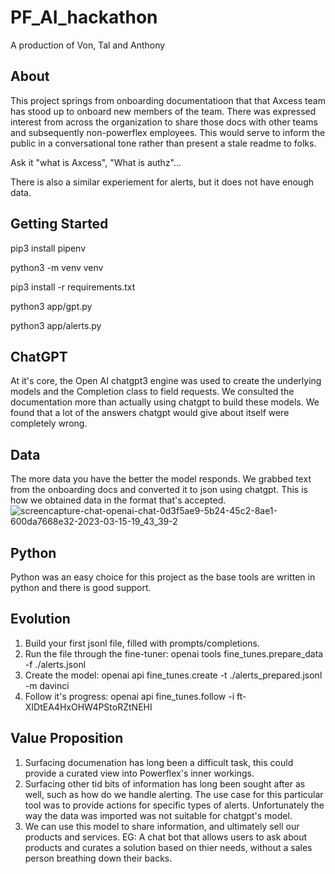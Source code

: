 # PF_AI_hackathon
A production of Von, Tal and Anthony

## About
This project springs from onboarding documentatioon that that Axcess team has stood up to onboard new members of the team. There was expressed interest from across the organization to share those docs with other teams and subsequently non-powerflex employees. This would serve to inform the public in a conversational tone rather than present a stale readme to folks.

Ask it "what is Axcess", "What is authz"... 

There is also a similar experiement for alerts, but it does not have enough data.

## Getting Started

pip3 install pipenv

python3 -m venv venv

pip3 install -r requirements.txt

python3 app/gpt.py

python3 app/alerts.py

## ChatGPT
At it's core, the Open AI chatgpt3 engine was used to create the underlying models and the Completion class to field requests. We consulted the documentation more than actually using chatgpt to build these models. We found that a lot of the answers chatgpt would give about itself were completely wrong. 

## Data
The more data you have the better the model responds. We grabbed text from the onboarding docs and converted it to json using chatgpt. This is how we obtained data in the format that's accepted.
![screencapture-chat-openai-chat-0d3f5ae9-5b24-45c2-8ae1-600da7668e32-2023-03-15-19_43_39-2](https://user-images.githubusercontent.com/96091647/225482904-ec2d8c9a-fcad-452c-8373-f2aca0ec6e01.png)


## Python
Python was an easy choice for this project as the base tools are written in python and there is good support.

## Evolution
1. Build your first jsonl file, filled with prompts/completions.
2. Run the file through the fine-tuner: openai tools fine_tunes.prepare_data -f ./alerts.jsonl
3. Create the model: openai api fine_tunes.create -t ./alerts_prepared.jsonl -m davinci
4. Follow it's progress: openai api fine_tunes.follow -i ft-XIDtEA4HxOHW4PStoRZtNEHI

## Value Proposition
1. Surfacing documenation has long been a difficult task, this could provide a curated view into Powerflex's inner workings.
2. Surfacing other tid bits of information has long been sought after as well, such as how do we handle alerting. The use case for this particular tool was to provide actions for specific types of alerts. Unfortunately the way the data was imported was not suitable for chatgpt's model.
3. We can use this model to share information, and ultimately sell our products and services. EG: A chat bot that allows users to ask about products and curates a solution based on thier needs, without a sales person breathing down their backs.






